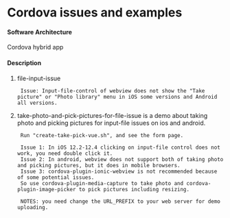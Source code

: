 # Cordova issues and examples

#### Software Architecture
Cordova hybrid app

#### Description

1. file-input-issue

		Issue: Input-file-control of webview does not show the "Take picture" or "Photo library" menu in iOS some versions and Android all versions.


2. take-photo-and-pick-pictures-for-file-issue is a demo about taking photo and picking pictures for input-file issues on ios and android.

		Run "create-take-pick-vue.sh", and see the form page.

		Issue 1: In iOS 12.2-12.4 clicking on input-file control does not work, you need double click it.
		Issue 2: In android, webview does not support both of taking photo and picking pictures, but it does in mobile browsers.
		Issue 3: cordova-plugin-ionic-webview is not recommended because of some potential issues.
		So use cordova-plugin-media-capture to take photo and cordova-plugin-image-picker to pick pictures including resizing.

		NOTES: you need change the URL_PREFIX to your web server for demo uploading.
